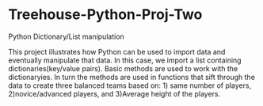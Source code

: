 # Treehouse-Python-Proj-Two
Python Dictionary/List manipulation 

This project illustrates how Python can be used to import data and eventually manipulate that data.   In this case, we import a list containing dictionaries(key/value pairs).   Basic methods are used to work with the dictionaryies.  In turn the methods are used in functions that sift through the data to create three balanced teams based on: 1) same number of players, 2)novice/advanced players, and 3)Average height of the players.  
